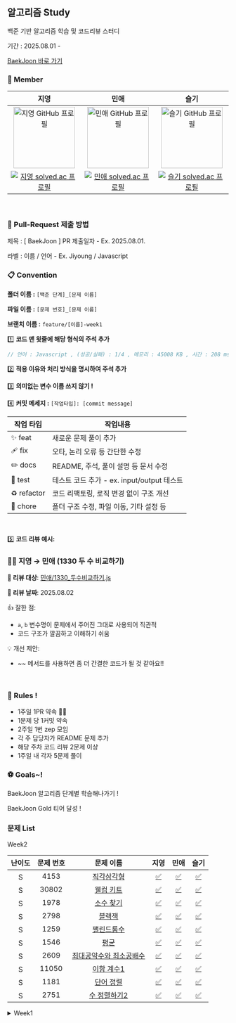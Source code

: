 ## 알고리즘 Study

백준 기반 알고리즘 학습 및 코드리뷰 스터디

기간 : 2025.08.01 - <br>

[BaekJoon 바로 가기](https://www.acmicpc.net/step)

### 👥 Member

<table>
  <thead>
    <tr align="center">
      <th>지영</th>
      <th>민애</th>
      <th>슬기</th>
    </tr>
  </thead>
  <tbody>
    <tr align="center">
      <td>
        <a href="https://github.com/ziyoungsRoom">
          <img src="https://github.com/ziyoungsRoom.png" alt="지영 GitHub 프로필" width="140px"  />
        </a>
      </td>
      <td>
        <a href="https://github.com/ydmaad">
          <img src="https://github.com/ydmaad.png" alt="민애 GitHub 프로필" width="140px"  />
        </a>
      </td>
      <td>
        <a href="https://github.com/Sseulnim">
          <img src="https://github.com/Sseulnim.png" alt="슬기 GitHub 프로필" width="140px" />
        </a>
      </td>
    </tr>
    <tr align="center">
      <td>
        <a href="https://solved.ac/ziyoungsroom">
          <img src="http://mazassumnida.wtf/api/mini/generate_badge?boj=ziyoungsRoom" alt="지영 solved.ac 프로필" />
        </a>
      </td>
      <td>
        <a href="https://solved.ac/ydmaad">
          <img src="http://mazassumnida.wtf/api/mini/generate_badge?boj=ydmaad" alt="민애 solved.ac 프로필" />
        </a>
      </td>
      <td>
        <a href="https://solved.ac/sseul_v">
          <img src="http://mazassumnida.wtf/api/mini/generate_badge?boj=Sseul_v" alt="슬기 solved.ac 프로필" />
        </a>
      </td>
    </tr>
  </tbody>
</table>
<br>

### 💬 Pull-Request 제출 방법

제목 : [ BaekJoon ] PR 제출일자 - Ex. 2025.08.01.

라벨 : 이름 / 언어 - Ex. Jiyoung / Javascript
<br>

### 📋 Convention

**폴더 이름 :** `[백준 단계]_[문제 이름]`

**파일 이름 :** `[문제 번호]_[문제 이름]`

**브랜치 이름 :** `feature/[이름]-week1`
<br>

1️⃣ **코드 맨 윗줄에 해당 형식의 주석 추가**

```js
// 언어 : Javascript , (성공/실패) : 1/4 , 메모리 : 45008 KB , 시간 : 208 ms
```

2️⃣ **적용 이유와 처리 방식을 명시하여 주석 추가**

3️⃣ **의미없는 변수 이름 쓰지 않기 !**

4️⃣ **커밋 메세지 :** `[작업타입]: [commit message]`

| 작업 타입   | 작업내용                                   |
| ----------- | ------------------------------------------ |
| ✨ feat     | 새로운 문제 풀이 추가                      |
| 🩹 fix      | 오타, 논리 오류 등 간단한 수정             |
| ✏️ docs     | README, 주석, 풀이 설명 등 문서 수정       |
| 🍻 test     | 테스트 코드 추가 - ex. input/output 테스트 |
| ♻️ refactor | 코드 리팩토링, 로직 변경 없이 구조 개선    |
| 🔨 chore    | 폴더 구조 수정, 파일 이동, 기타 설정 등    |

<br>

5️⃣ **코드 리뷰 예시:**

### 👩‍💻 지영 → 민애 (1330 두 수 비교하기)

**📂 리뷰 대상**: [민애/1330\_두수비교하기.js](https://www.acmicpc.net/problem/1330)

**📅 리뷰 날짜**: 2025.08.02

👍 잘한 점:

- `a`, `b` 변수명이 문제에서 주어진 그대로 사용되어 직관적
- 코드 구조가 깔끔하고 이해하기 쉬움

💡 개선 제안:

- ~~ 메서드를 사용하면 좀 더 간결한 코드가 될 것 같아요!!

<br>

### 📌 Rules !

- 1주일 1PR 약속 💪🏻
- 1문제 당 1커밋 약속
- 2주일 1번 zep 모임
- 각 주 담당자가 README 문제 추가
- 해당 주차 코드 리뷰 2문제 이상
- 1주일 내 각자 5문제 풀이
  <br>

### ⚽ Goals~!

BaekJoon 알고리즘 단계별 학습해나가기 !

BaekJoon Gold 티어 달성 !
<br>

### 문제 List

<!-- <details> -->
<summary>Week2</summary>
<table>
  <thead>
    <tr align="center">
      <th>난이도</th>
      <th>문제 번호</th>
      <th>문제 이름</th>
      <th>지영</th>
      <th>민애</th>
      <th>슬기</th>
    </tr>
  </thead>
  <tbody>
    <tr align="center">
      <td><img src="https://static.solved.ac/tier_small/3.svg" alt="Sprout" width="16px" /></td>
      <td>4153</td>
      <td><a href="https://www.acmicpc.net/problem/4153">직각삼각형</a></td>
      <td><a href=''>✅</a></td>
      <td><a href=''>✅</a></td>
      <td><a href=''>✅</a></td>
    </tr>
    <tr align="center">
      <td><img src="https://static.solved.ac/tier_small/3.svg" alt="Sprout" width="16px" /></td>
      <td>30802</td>
      <td><a href="https://www.acmicpc.net/problem/30802">웰컴 키트</a></td>
      <td><a href=''>✅</a></td>
      <td><a href=''>✅</a></td>
      <td><a href=''>✅</a></td>
    </tr>
    <tr align="center">
      <td><img src="https://static.solved.ac/tier_small/4.svg" alt="Sprout" width="16px" /></td>
      <td>1978</td>
      <td><a href="https://www.acmicpc.net/problem/1978">소수 찾기</a></td>
      <td><a href=''>✅</a></td>
      <td><a href=''>✅</a></td>
      <td><a href=''>✅</a></td>
    </tr>
    <tr align="center">
      <td><img src="https://static.solved.ac/tier_small/4.svg" alt="Sprout" width="16px" /></td>
      <td>2798</td>
      <td><a href="https://www.acmicpc.net/problem/2798">블랙잭</a></td>
      <td><a href=''>✅</a></td>
      <td><a href=''>✅</a></td>
      <td><a href=''>✅</a></td>
    </tr>
    <tr align="center">
      <td><img src="https://static.solved.ac/tier_small/5.svg" alt="Sprout" width="16px" /></td>
      <td>1259</td>
      <td><a href="https://www.acmicpc.net/problem/1259">팰린드롬수</a></td>
      <td><a href=''>✅</a></td>
      <td><a href=''>✅</a></td>
      <td><a href=''>✅</a></td>
    </tr>
    <tr align="center">
      <td><img src="https://static.solved.ac/tier_small/5.svg" alt="Sprout" width="16px" /></td>
      <td>1546</td>
      <td><a href="https://www.acmicpc.net/problem/1546">평균</a></td>
      <td><a href=''>✅</a></td>
      <td><a href=''>✅</a></td>
      <td><a href=''>✅</a></td>
    </tr>
    <tr align="center">
      <td><img src="https://static.solved.ac/tier_small/5.svg" alt="Sprout" width="16px" /></td>
      <td>2609</td>
      <td><a href="https://www.acmicpc.net/problem/10950">최대공약수와 최소공배수</a></td>
      <td><a href=''>✅</a></td>
      <td><a href=''>✅</a></td>
      <td><a href=''>✅</a></td>
    </tr>
    <tr align="center">
      <td><img src="https://static.solved.ac/tier_small/5.svg" alt="Sprout" width="16px" /></td>
      <td>11050</td>
      <td><a href="https://www.acmicpc.net/problem/11050">이항 계수1</a></td>
      <td><a href=''>✅</a></td>
      <td><a href=''>✅</a></td>
      <td><a href=''>✅</a></td>
    </tr>
    <tr align="center">
      <td><img src="https://static.solved.ac/tier_small/6.svg" alt="Sprout" width="16px" /></td>
      <td>1181</td>
      <td><a href="https://www.acmicpc.net/problem/1181">단어 정렬</a></td>
      <td><a href=''>✅</a></td>
      <td><a href=''>✅</a></td>
      <td><a href=''>✅</a></td>
    </tr>
    <tr align="center">
      <td><img src="https://static.solved.ac/tier_small/6.svg" alt="Sprout" width="16px" /></td>
      <td>2751</td>
      <td><a href="https://www.acmicpc.net/problem/2751">수 정렬하기2</a></td>
      <td><a href=''>✅</a></td>
      <td><a href=''>✅</a></td>
      <td><a href=''>✅</a></td>
    </tr>
  </tbody>
</table>
<!-- </details> -->

<details>
<summary>Week1</summary>
<table>
  <thead>
    <tr align="center">
      <th>난이도</th>
      <th>문제 번호</th>
      <th>문제 이름</th>
      <th>지영</th>
      <th>민애</th>
      <th>슬기</th>
    </tr>
  </thead>
  <tbody>
    <tr align="center">
      <td><img src="https://static.solved.ac/tier_small/s1.svg" alt="Sprout" width="16px" /></td>
      <td>1008</td>
      <td><a href="https://www.acmicpc.net/problem/1008">A/B</a></td>
      <td><a href=''>✅</a></td>
      <td><a href='https://github.com/ziyoungsRoom/Algorithm-Study/commit/9b555fa73c224edc4c463ee59eb700937adcd3a1'>✅</a></td>
      <td><a href=''>✅</a></td>
    </tr>
    <tr align="center">
      <td><img src="https://static.solved.ac/tier_small/s1.svg" alt="Sprout" width="16px" /></td>
      <td>1330</td>
      <td><a href="https://www.acmicpc.net/problem/1330">두 수 비교하기</a></td>
      <td><a href=''>✅</a></td>
      <td><a href='https://github.com/ziyoungsRoom/Algorithm-Study/commit/17a8d64b6e257765f97af88de2780f0988d3b450'>✅</a></td>
      <td><a href=''>✅</a></td>
    </tr>
    <tr align="center">
      <td><img src="https://static.solved.ac/tier_small/s1.svg" alt="Sprout" width="16px" /></td>
      <td>2438</td>
      <td><a href="https://www.acmicpc.net/problem/2438">별 찍기-1</a></td>
      <td><a href=''>✅</a></td>
      <td><a href='https://github.com/ziyoungsRoom/Algorithm-Study/commit/fca011212654436c26fcafbf601a401da177ff57'>✅</a></td>
      <td><a href=''>✅</a></td>
    </tr>
    <tr align="center">
      <td><img src="https://static.solved.ac/tier_small/s1.svg" alt="Sprout" width="16px" /></td>
      <td>2557</td>
      <td><a href="https://www.acmicpc.net/problem/2557">Hello World</a></td>
      <td><a href=''>✅</a></td>
      <td><a href='https://github.com/ziyoungsRoom/Algorithm-Study/commit/c95f5b7a55bb538e1ef72bf72a778b719e0e54ac'>✅</a></td>
      <td><a href=''>✅</a></td>
    </tr>
    <tr align="center">
      <td><img src="https://static.solved.ac/tier_small/s1.svg" alt="Sprout" width="16px" /></td>
      <td>2739</td>
      <td><a href="https://www.acmicpc.net/problem/2739">구구단</a></td>
      <td><a href=''>✅</a></td>
      <td><a href='https://github.com/ziyoungsRoom/Algorithm-Study/commit/3d22b99043518a2cafe349ee7c15d6d0dc70e219'>✅</a></td>
      <td><a href=''>✅</a></td>
    </tr>
    <tr align="center">
      <td><img src="https://static.solved.ac/tier_small/s1.svg" alt="Sprout" width="16px" /></td>
      <td>10869</td>
      <td><a href="https://www.acmicpc.net/problem/10869">사칙연산</a></td>
      <td><a href=''>✅</a></td>
      <td><a href='https://github.com/ziyoungsRoom/Algorithm-Study/commit/5c9fd46f54e4cf67e8c35485433311aa8f2289d2'>✅</a></td>
      <td><a href=''>✅</a></td>
    </tr>
    <tr align="center">
      <td><img src="https://static.solved.ac/tier_small/s1.svg" alt="Sprout" width="16px" /></td>
      <td>10950</td>
      <td><a href="https://www.acmicpc.net/problem/10950">A+B-3</a></td>
      <td><a href=''>✅</a></td>
      <td><a href='https://github.com/ziyoungsRoom/Algorithm-Study/commit/4357b1a010937095850e0ee6c589ba886f8882e6'>✅</a></td>
      <td><a href=''>✅</a></td>
    </tr>
    <tr align="center">
      <td><img src="https://static.solved.ac/tier_small/s1.svg" alt="Sprout" width="16px" /></td>
      <td>10951</td>
      <td><a href="https://www.acmicpc.net/problem/10951">A+B-4</a></td>
      <td><a href=''>✅</a></td>
      <td><a href='https://github.com/ziyoungsRoom/Algorithm-Study/commit/3f700c67692ccd8e74171075931bd31d86e14000'>✅</a></td>
      <td><a href=''>✅</a></td>
    </tr>
    <tr align="center">
      <td><img src="https://static.solved.ac/tier_small/s1.svg" alt="Sprout" width="16px" /></td>
      <td>10952</td>
      <td><a href="https://www.acmicpc.net/problem/10952">A+B-5</a></td>
      <td><a href=''>✅</a></td>
      <td><a href='https://github.com/ziyoungsRoom/Algorithm-Study/commit/0a64e922506c6bb22f42f38362ffa09ffd9e8a2e'>✅</a></td>
      <td><a href=''>✅</a></td>
    </tr>
    <tr align="center">
      <td><img src="https://static.solved.ac/tier_small/s1.svg" alt="Sprout" width="16px" /></td>
      <td>11654</td>
      <td><a href="https://www.acmicpc.net/problem/11654">아스키코드</a></td>
      <td><a href=''>✅</a></td>
      <td><a href='https://github.com/ziyoungsRoom/Algorithm-Study/commit/4f73f1655028a54a116c1ca66c69e25ef26ffd05'>✅</a></td>
      <td><a href=''>✅</a></td>
    </tr>
    <tr align="center">
      <td><img src="https://static.solved.ac/tier_small/s1.svg" alt="Sprout" width="16px" /></td>
      <td>25083</td>
      <td><a href="https://www.acmicpc.net/problem/25083">새싹</a></td>
      <td><a href=''>✅</a></td>
      <td><a href='https://github.com/ziyoungsRoom/Algorithm-Study/commit/fa72743b403dedd1e2b32408b806da45963accd5'>✅</a></td>
      <td><a href=''>✅</a></td>
    </tr>
    <tr align="center">
      <td><img src="https://static.solved.ac/tier_small/s1.svg" alt="Sprout" width="16px" /></td>
      <td>27866</td>
      <td><a href="https://www.acmicpc.net/problem/27866">문자와 문자열</a></td>
      <td><a href=''>✅</a></td>
      <td><a href='https://github.com/ziyoungsRoom/Algorithm-Study/commit/a2475de1799572037929a3e1a20a8fed03124553'>✅</a></td>
      <td><a href=''>✅</a></td>
    </tr>
    <tr align="center">
      <td><img src="https://static.solved.ac/tier_small/2.svg" alt="Bronze IV" width="16px" /></td>
      <td>11720</td>
      <td><a href="https://www.acmicpc.net/problem/11720">숫자의 합</a></td>
      <td><a href=''>✅</a></td>
      <td><a href='https://github.com/ziyoungsRoom/Algorithm-Study/commit/a009924cdd2f6f4692a896df1cb361e476fb2f74'>✅</a></td>
      <td><a href=''>✅</a></td>
    </tr>
    <tr align="center">
      <td><img src="https://static.solved.ac/tier_small/3.svg" alt="Bronze III" width="16px" /></td>
      <td>2562</td>
      <td><a href="https://www.acmicpc.net/problem/2562">최댓값</a></td>
      <td><a href=''>✅</a></td>
      <td><a href='https://github.com/ziyoungsRoom/Algorithm-Study/commit/c0cc316d413e0e932715fdaf9f75c816d99febf8'>✅</a></td>
      <td><a href=''>✅</a></td>
    </tr>
    <tr align="center">
      <td><img src="https://static.solved.ac/tier_small/3.svg" alt="Bronze III" width="16px" /></td>
      <td>10818</td>
      <td><a href="https://www.acmicpc.net/problem/10818">최소, 최대</a></td>
      <td><a href=''>✅</a></td>
      <td><a href='https://github.com/ziyoungsRoom/Algorithm-Study/commit/f9c3504af4208f85d2df2f19aad301e74ae55412'>✅</a></td>
      <td><a href=''>✅</a></td>
    </tr>
    <tr align="center">
      <td><img src="https://static.solved.ac/tier_small/4.svg" alt="Bronze II" width="16px" /></td>
      <td>2675</td>
      <td><a href="https://www.acmicpc.net/problem/2675">문자열 반복</a></td>
      <td><a href=''>✅</a></td>
      <td><a href='https://github.com/ziyoungsRoom/Algorithm-Study/commit/19528aa6056bc8104b68968ecd0c4a7359ebb7c4'>✅</a></td>
      <td><a href=''>✅</a></td>
    </tr>
  </tbody>
</table>
</details>
